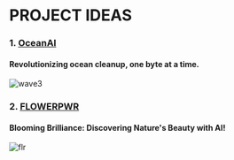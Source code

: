 # PROJECT IDEAS

### 1. [OceanAI](https://github.com/kendallmig/KendallMignerey/tree/main/OceanAI)
#### Revolutionizing ocean cleanup, one byte at a time.
![wave3](https://user-images.githubusercontent.com/122500011/233528490-09dc485c-244e-4939-ab7c-c3a1bac4161a.jpg)


### 2. [FLOWERPWR](https://github.com/kendallmig/KendallMignerey/tree/main/FLOWERPWR)
#### Blooming Brilliance: Discovering Nature's Beauty with AI!
![flr](https://user-images.githubusercontent.com/122500011/233530002-1419a8bc-4993-42aa-9eda-54ba4a1f06d4.png)

